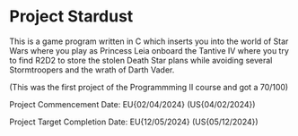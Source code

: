 # Project Stardust
This is a game program written in C which inserts you into the world of Star Wars where you play as Princess Leia onboard the Tantive IV where you try to find R2D2 to store the stolen Death Star plans while avoiding several Stormtroopers and the wrath of Darth Vader.

(This was the first project of the Programmming II course and got a 70/100)

Project Commencement Date: EU{02/04/2024} (US{04/02/2024})

Project Target Completion Date: EU{12/05/2024} (US{05/12/2024})
